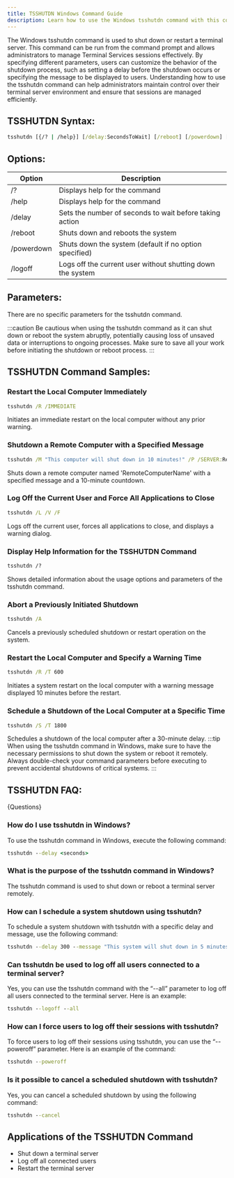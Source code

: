 ```yaml
---
title: TSSHUTDN Windows Command Guide
description: Learn how to use the Windows tsshutdn command with this comprehensive guide. Find syntax, parameters, and examples to manage Terminal Services sessions efficiently.
---
```


The Windows tsshutdn command is used to shut down or restart a terminal server. This command can be run from the command prompt and allows administrators to manage Terminal Services sessions effectively. By specifying different parameters, users can customize the behavior of the shutdown process, such as setting a delay before the shutdown occurs or specifying the message to be displayed to users. Understanding how to use the tsshutdn command can help administrators maintain control over their terminal server environment and ensure that sessions are managed efficiently.

## TSSHUTDN Syntax:
```cmd
tsshutdn [{/? | /help}] [/delay:SecondsToWait] [/reboot] [/powerdown] [/logoff]
```

## Options:
| Option        | Description                               |
|---------------|-------------------------------------------|
| /?            | Displays help for the command             |
| /help         | Displays help for the command             |
| /delay        | Sets the number of seconds to wait before taking action       |
| /reboot       | Shuts down and reboots the system         |
| /powerdown    | Shuts down the system (default if no option specified)        |
| /logoff       | Logs off the current user without shutting down the system     |

## Parameters:
There are no specific parameters for the tsshutdn command.

:::caution
Be cautious when using the tsshutdn command as it can shut down or reboot the system abruptly, potentially causing loss of unsaved data or interruptions to ongoing processes. Make sure to save all your work before initiating the shutdown or reboot process.
:::
## TSSHUTDN Command Samples:
### Restart the Local Computer Immediately
```cmd
tsshutdn /R /IMMEDIATE
```
Initiates an immediate restart on the local computer without any prior warning.

### Shutdown a Remote Computer with a Specified Message
```cmd
tsshutdn /M "This computer will shut down in 10 minutes!" /P /SERVER:RemoteComputerName
```
Shuts down a remote computer named 'RemoteComputerName' with a specified message and a 10-minute countdown.

### Log Off the Current User and Force All Applications to Close
```cmd
tsshutdn /L /V /F
```
Logs off the current user, forces all applications to close, and displays a warning dialog.

### Display Help Information for the TSSHUTDN Command
```cmd
tsshutdn /?
```
Shows detailed information about the usage options and parameters of the tsshutdn command.

### Abort a Previously Initiated Shutdown
```cmd
tsshutdn /A
```
Cancels a previously scheduled shutdown or restart operation on the system.

### Restart the Local Computer and Specify a Warning Time
```cmd
tsshutdn /R /T 600
```
Initiates a system restart on the local computer with a warning message displayed 10 minutes before the restart.

### Schedule a Shutdown of the Local Computer at a Specific Time
```cmd
tsshutdn /S /T 1800
```
Schedules a shutdown of the local computer after a 30-minute delay.
:::tip
When using the tsshutdn command in Windows, make sure to have the necessary permissions to shut down the system or reboot it remotely. Always double-check your command parameters before executing to prevent accidental shutdowns of critical systems.
:::

## TSSHUTDN FAQ:
{Questions}

### How do I use tsshutdn in Windows?
To use the tsshutdn command in Windows, execute the following command:
```cmd
tsshutdn --delay <seconds>
```

### What is the purpose of the tsshutdn command in Windows?
The tsshutdn command is used to shut down or reboot a terminal server remotely.

### How can I schedule a system shutdown using tsshutdn?
To schedule a system shutdown with tsshutdn with a specific delay and message, use the following command:
```cmd
tsshutdn --delay 300 --message "This system will shut down in 5 minutes for maintenance."
```

### Can tsshutdn be used to log off all users connected to a terminal server?
Yes, you can use the tsshutdn command with the “--all” parameter to log off all users connected to the terminal server. Here is an example:
```cmd
tsshutdn --logoff --all
```

### How can I force users to log off their sessions with tsshutdn?
To force users to log off their sessions using tsshutdn, you can use the “--poweroff” parameter. Here is an example of the command:
```cmd
tsshutdn --poweroff
```

### Is it possible to cancel a scheduled shutdown with tsshutdn?
Yes, you can cancel a scheduled shutdown by using the following command:
```cmd
tsshutdn --cancel
```
## Applications of the TSSHUTDN Command

- Shut down a terminal server
- Log off all connected users
- Restart the terminal server